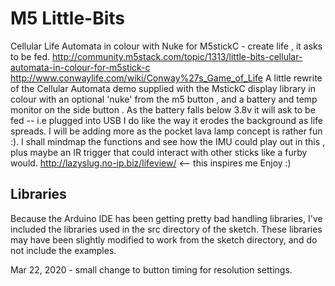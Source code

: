 # M5 Little-Bits
Cellular Life Automata in colour with Nuke for M5stickC  - create life , it asks to be fed.
http://community.m5stack.com/topic/1313/little-bits-cellular-automata-in-colour-for-m5stick-c
http://www.conwaylife.com/wiki/Conway%27s_Game_of_Life
A little rewrite of the Cellular Automata demo supplied with the MstickC display library in colour
with an optional 'nuke' from the m5 button , and a battery and temp monitor on the side button .
As the battery falls below 3.8v it will ask to be fed -- i.e plugged into USB
I do like the way it erodes the background as life spreads.
I will be adding more as the pocket lava lamp concept is rather fun :). 
I shall mindmap the functions and see how the IMU could play out in this , plus maybe an IR trigger
that could interact with other sticks like a furby would.
http://lazyslug.no-ip.biz/lifeview/  <-- this inspires me
Enjoy :)

## Libraries

Because the Arduino IDE has been getting pretty bad handling libraries, I've included the libraries used in the src directory of the sketch. These libraries may have been slightly modified to work from the sketch directory, and do not include the examples.  


Mar 22, 2020 - small change to button timing for resolution settings.


